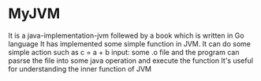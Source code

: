# MyJVM
It is a java-implementation-jvm follewed by a book which is written in Go language
It has implemented some simple function in JVM. It can do some simple action such as c = a + b
input: some .o file and the program can pasrse the file into some java operation and execute the function
It's useful for understanding the inner function of JVM
